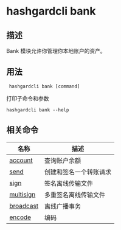 # hashgardcli bank

## 描述

Bank 模块允许你管理你本地账户的资产。

## 用法

```shell
 hashgardcli bank [command]
```

打印子命令和参数

```shell
hashgardcli bank --help
```
## 相关命令

| 名称      | 描述                   |
| --------- | ---------------------- |
| [account](account.md)   | 查询账户余额           |
| [send](send.md)      | 创建和签名一个转账请求 |
| [sign](sign.md)      | 签名离线传输文件       |
| [multisign](multisign.md)      | 多重签名离线传输文件       |
| [broadcast](broadcast.md) | 离线广播事务           |
| [encode](encode.md) | 编码          |
